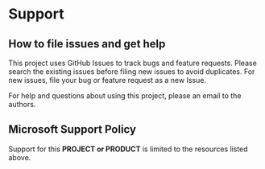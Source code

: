 # Support

## How to file issues and get help

This project uses GitHub Issues to track bugs and feature requests. Please search the existing
issues before filing new issues to avoid duplicates.  For new issues, file your bug or
feature request as a new Issue.

For help and questions about using this project, please an email to the authors.

## Microsoft Support Policy

Support for this **PROJECT or PRODUCT** is limited to the resources listed above.
